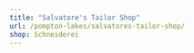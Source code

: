 ```yaml
---
title: "Salvatore's Tailor Shop"
url: /pompton-lakes/salvatores-tailor-shop/
shop: Schneiderei
---
```

